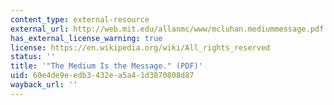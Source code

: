 ```yaml
---
content_type: external-resource
external_url: http://web.mit.edu/allanmc/www/mcluhan.mediummessage.pdf
has_external_license_warning: true
license: https://en.wikipedia.org/wiki/All_rights_reserved
status: ''
title: '"The Medium Is the Message." (PDF)'
uid: 60e4de9e-edb3-432e-a5a4-1d3870808d87
wayback_url: ''
---
```

